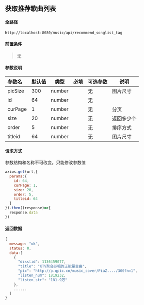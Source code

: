 ## 获取推荐歌曲列表

#### 全路径

```
http://localhost:8080/music/api/recommend_songlist_tag
```

#### 前置条件

> 无
>

#### 参数说明

| 参数名   | 默认值 | 类型   | 必填 | 可选参数                          | 说明               |
| :------- | ------ | ------ | ---- | --------------------------------- | ------------------ |
| picSize | 300 | number |     | 无 | 图片尺寸 |
| id | 64 | number |     | 无 |  |
| curPage | 1 | number |     | 无 | 分页 |
| size | 20 | number |     | 无 | 返回多少个 |
| order | 5 | number |     | 无 | 排序方式 |
| titleid | 64 | number |     | 无 | 图片尺寸 |

#### 请求方式

参数结构和名称不可改变，只能修改参数值

```js
axios.get(url,{
  params:{
    id: 64,
    curPage: 1,
    size: 20,
    order: 5,
    titleid: 64
  }
}).then((response)=>{
  response.data
})
```

#### 返回数据

```js
{
  message: "ok",
  status: 0,
  data:[
    {
      "disstid": 1136459077,
      "title": "KTV聚会必唱的正能量金曲",
      "pic": "http://p.qpic.cn/music_cover/PiaZ..../300?n=1",
      "listen_num": 1819232,
      "listen_str": "181.9万"
    },
    ......
  ]
}
```

